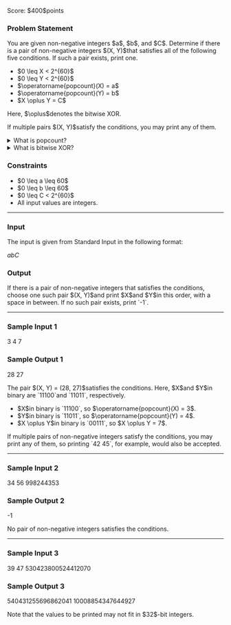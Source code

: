 
<div>

<span>

<span>

<p>
Score: $400$points
</p>

<div>

<section>

### **Problem Statement**

<p>
You are given non-negative integers $a$, $b$, and $C$.
Determine if there is a pair of non-negative integers $(X, Y)$that satisfies all of the following five conditions. If such a pair exists, print one.
</p>

<ul>

<li>
$0 \leq X < 2^{60}$
</li>

<li>
$0 \leq Y < 2^{60}$
</li>

<li>
$\operatorname{popcount}(X) = a$
</li>

<li>
$\operatorname{popcount}(Y) = b$
</li>

<li>
$X \oplus Y = C$
</li>

</ul>

<p>
Here, $\oplus$denotes the bitwise XOR.
</p>

<p>
If multiple pairs $(X, Y)$satisfy the conditions, you may print any of them.
</p>

<details>

<summary>
What is popcount?
</summary>

<p>
For a non-negative integer $x$, the popcount of $x$is the number of $1$s in the binary representation of $x$.
More precisely, for a non-negative integer $x$such that $\displaystyle x=\sum _ {i=0} ^ \infty b _ i2 ^ i\ (b _ i\in\lbrace0,1\rbrace)$, we have $\displaystyle\operatorname{popcount}(x)=\sum _ {i=0} ^ \infty b _ i$.
</p>
For example, $13$in binary is `1101`, so $\operatorname{popcount}(13)=3$.


</details>

<details>

<summary>
What is bitwise XOR?
</summary>

<p>
For non-negative integers $x, y$, the bitwise exclusive OR $x \oplus y$is defined as follows.
</p>

<ul>

<li>
The $2^k$'s place $\ (k\geq0)$in the binary representation of $x \oplus y$is $1$if exactly one of the $2^k$'s places $\ (k\geq0)$in the binary representations of $x$and $y$is $1$, and $0$otherwise.
</li>

</ul>

<p>
For example, $9$and $3$in binary are `1001`and `0011`, respectively, so $9 \oplus 3 = 10$(in binary, `1010`).
</p>

</details>

</section>

</div>

<div>

<section>

### **Constraints**

<ul>

<li>
$0 \leq a \leq 60$
</li>

<li>
$0 \leq b \leq 60$
</li>

<li>
$0 \leq C < 2^{60}$
</li>

<li>
All input values are integers.
</li>

</ul>

</section>

</div>

---

<div>

<div>

<section>

### **Input**

<p>
The input is given from Standard Input in the following format:
</p>

<div>

$a$$b$$C$
</div>

</section>

</div>

<div>

<section>

### **Output**

<p>
If there is a pair of non-negative integers that satisfies the conditions, choose one such pair $(X, Y)$and print $X$and $Y$in this order, with a space in between.
If no such pair exists, print `-1`.
</p>

</section>

</div>

</div>

---

<div>

<section>

### **Sample Input 1**

<div>

3 4 7

</div>

</section>

</div>

<div>

<section>

### **Sample Output 1**

<div>

28 27

</div>

<p>
The pair $(X, Y) = (28, 27)$satisfies the conditions.
Here, $X$and $Y$in binary are `11100`and `11011`, respectively.
</p>

<ul>

<li>
$X$in binary is `11100`, so $\operatorname{popcount}(X) = 3$.
</li>

<li>
$Y$in binary is `11011`, so $\operatorname{popcount}(Y) = 4$.
</li>

<li>
$X \oplus Y$in binary is `00111`, so $X \oplus Y = 7$.
</li>

</ul>

<p>
If multiple pairs of non-negative integers satisfy the conditions, you may print any of them, so printing `42 45`, for example, would also be accepted.
</p>

</section>

</div>

---

<div>

<section>

### **Sample Input 2**

<div>

34 56 998244353

</div>

</section>

</div>

<div>

<section>

### **Sample Output 2**

<div>

-1

</div>

<p>
No pair of non-negative integers satisfies the conditions.
</p>

</section>

</div>

---

<div>

<section>

### **Sample Input 3**

<div>

39 47 530423800524412070

</div>

</section>

</div>

<div>

<section>

### **Sample Output 3**

<div>

540431255696862041 10008854347644927

</div>

<p>
Note that the values to be printed may not fit in $32$-bit integers.
</p>

</section>

</div>

</span>

</span>

</div>
